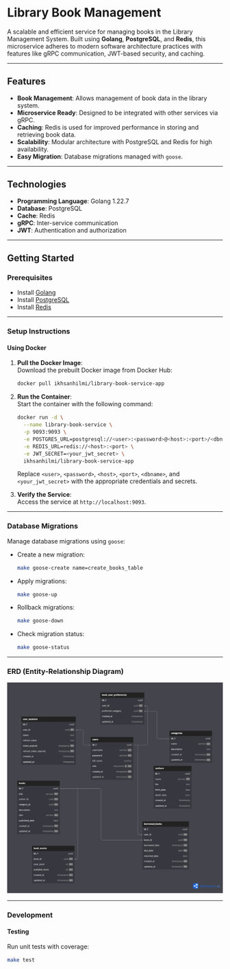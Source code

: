 # Library Book Management

A scalable and efficient service for managing books in the Library Management System. Built using **Golang**, **PostgreSQL**, and **Redis**, this microservice adheres to modern software architecture practices with features like gRPC communication, JWT-based security, and caching.

---

## Features

- **Book Management**: Allows management of book data in the library system.
- **Microservice Ready**: Designed to be integrated with other services via gRPC.
- **Caching**: Redis is used for improved performance in storing and retrieving book data.
- **Scalability**: Modular architecture with PostgreSQL and Redis for high availability.
- **Easy Migration**: Database migrations managed with `goose`.

---

## Technologies

- **Programming Language**: Golang 1.22.7
- **Database**: PostgreSQL
- **Cache**: Redis
- **gRPC**: Inter-service communication
- **JWT**: Authentication and authorization

---

## Getting Started

### Prerequisites

- Install [Golang](https://golang.org/dl/)
- Install [PostgreSQL](https://www.postgresql.org/download/)
- Install [Redis](https://redis.io/download)

---

### Setup Instructions

#### Using Docker

1. **Pull the Docker Image**:  
    Download the prebuilt Docker image from Docker Hub:  
    ```bash
    docker pull ikhsanhilmi/library-book-service-app
    ```

2. **Run the Container**:  
    Start the container with the following command:  
    ```bash
    docker run -d \
      --name library-book-service \
      -p 9093:9093 \
      -e POSTGRES_URL=postgresql://<user>:<password>@<host>:<port>/<dbname> \
      -e REDIS_URL=redis://<host>:<port> \
      -e JWT_SECRET=<your_jwt_secret> \
      ikhsanhilmi/library-book-service-app
    ```
    Replace `<user>`, `<password>`, `<host>`, `<port>`, `<dbname>`, and `<your_jwt_secret>` with the appropriate credentials and secrets.

3. **Verify the Service**:  
    Access the service at `http://localhost:9093`.

---

### Database Migrations

Manage database migrations using `goose`:

- Create a new migration:
    ```bash
    make goose-create name=create_books_table
    ```
- Apply migrations:
    ```bash
    make goose-up
    ```
- Rollback migrations:
    ```bash
    make goose-down
    ```
- Check migration status:
    ```bash
    make goose-status
    ```

---

### ERD (Entity-Relationship Diagram)

![ERD Diagram](./ERD/ERD.png)

---

### Development

#### Testing

Run unit tests with coverage:
```bash
make test
